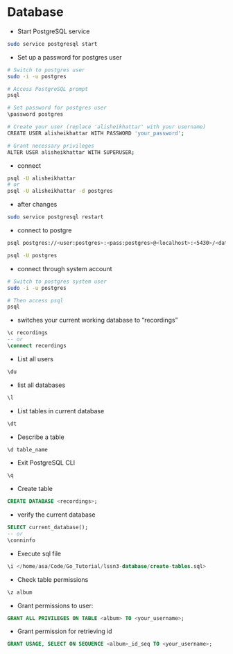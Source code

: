 # Database

- Start PostgreSQL service
```bash
sudo service postgresql start
```

- Set up a password for postgres user
```bash
# Switch to postgres user
sudo -i -u postgres

# Access PostgreSQL prompt
psql

# Set password for postgres user
\password postgres

# Create your user (replace 'alisheikhattar' with your username)
CREATE USER alisheikhattar WITH PASSWORD 'your_password';

# Grant necessary privileges
ALTER USER alisheikhattar WITH SUPERUSER;
```

- connect
```bash
psql -U alisheikhattar
# or
psql -U alisheikhattar -d postgres
```

- after changes
```bash
sudo service postgresql restart
```

- connect to postgre

```bash
psql postgres://<user:postgres>:<pass:postgres>@<localhost>:<5430>/<database>
```

```bash
psql -U postgres
```


- connect through system account
```bash
# Switch to postgres system user
sudo -i -u postgres

# Then access psql
psql
```


- switches your current working database to “recordings”
```sql
\c recordings
-- or
\connect recordings
```

- List all users
```sql
\du
```
- list all databases
```sql
\l
```
- List tables in current database
```sql
\dt
```



- Describe a table
```sql
\d table_name
```

- Exit PostgreSQL CLI
```sql
\q
```


- Create table
```sql
CREATE DATABASE <recordings>;
```

- verify the current database
```sql
SELECT current_database();
-- or
\conninfo
```


- Execute sql file 
```sql
\i </home/asa/Code/Go_Tutorial/lssn3-database/create-tables.sql>
```

- Check table permissions
```sql
\z album
```

- Grant permissions to user:
```sql
GRANT ALL PRIVILEGES ON TABLE <album> TO <your_username>;
```

- Grant permission for retrieving id
```sql
GRANT USAGE, SELECT ON SEQUENCE <album>_id_seq TO <your_username>;
```

